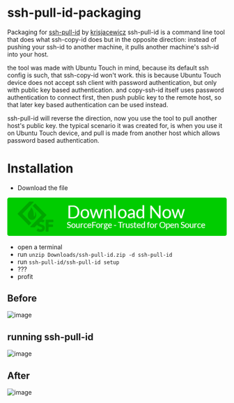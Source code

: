 # ssh-pull-id-packaging
Packaging for [ssh-pull-id](https://sourceforge.net/projects/ssh-pull-id/) by [krisjacewicz](https://sourceforge.net/u/krisjacewicz/)
ssh-pull-id is a command line tool that does what ssh-copy-id does but in the opposite direction: instead of pushing your ssh-id to another machine, it pulls another machine's ssh-id into your host.

the tool was made with Ubuntu Touch in mind, because its default ssh config is such, that ssh-copy-id won't work. this is because Ubuntu Touch device does not accept ssh client with password authentication, but only with public key based authentication. and copy-ssh-id itself uses password authentication to connect first, then push public key to the remote host, so that later key based authentication can be used instead.

ssh-pull-id will reverse the direction, now you use the tool to pull another host's public key. the typical scenario it was created for, is when you use it on Ubuntu Touch device, and pull is made from another host which allows password based authentication.

# Installation

- Download the file

[![download](https://raw.githubusercontent.com/Fuseteam/linus-proof/main/images/sf-download-button.png)](https://github.com/tuxecure/ssh-pull-id-packaging/releases/latest/download/ssh-pull-id.zip)

- open a terminal
- run `unzip Downloads/ssh-pull-id.zip -d ssh-pull-id`
- run `ssh-pull-id/ssh-pull-id setup`
- ???
- profit

## Before
![image](https://user-images.githubusercontent.com/10421851/162029364-aa55f3b3-f944-4b70-bbbb-edb23bac2037.png)


## running ssh-pull-id
![image](https://user-images.githubusercontent.com/10421851/162029403-6deccb36-4630-4b72-9d4d-edbdfdf38449.png)

## After
![image](https://user-images.githubusercontent.com/10421851/162029469-87b34e78-9f39-43fb-858a-d19c78182416.png)
